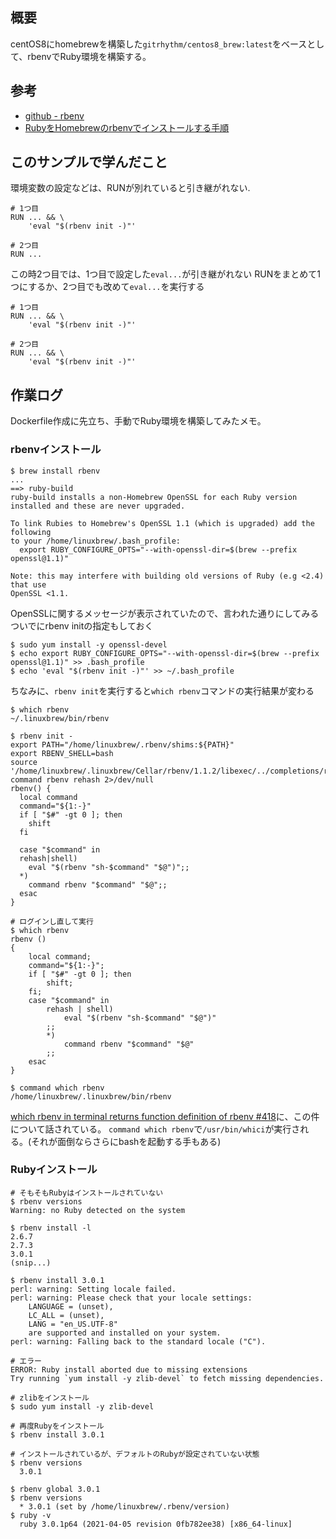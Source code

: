 ## 概要
centOS8にhomebrewを構築した`gitrhythm/centos8_brew:latest`をベースとして、rbenvでRuby環境を構築する。

## 参考

- [github - rbenv](https://github.com/rbenv/rbenv#understanding-path)
- [RubyをHomebrewのrbenvでインストールする手順](https://weblabo.oscasierra.net/ruby-install-rbenv-homebrew-macos/)


## このサンプルで学んだこと
環境変数の設定などは、RUNが別れていると引き継がれない.
```
# 1つ目
RUN ... && \
    'eval "$(rbenv init -)"'

# 2つ目
RUN ...
```
この時2つ目では、1つ目で設定した`eval...`が引き継がれない
RUNをまとめて1つにするか、2つ目でも改めて`eval...`を実行する
```
# 1つ目
RUN ... && \
    'eval "$(rbenv init -)"'

# 2つ目
RUN ... && \
    'eval "$(rbenv init -)"'
```

## 作業ログ
Dockerfile作成に先立ち、手動でRuby環境を構築してみたメモ。

### rbenvインストール
```
$ brew install rbenv
...
==> ruby-build
ruby-build installs a non-Homebrew OpenSSL for each Ruby version installed and these are never upgraded.

To link Rubies to Homebrew's OpenSSL 1.1 (which is upgraded) add the following
to your /home/linuxbrew/.bash_profile:
  export RUBY_CONFIGURE_OPTS="--with-openssl-dir=$(brew --prefix openssl@1.1)"

Note: this may interfere with building old versions of Ruby (e.g <2.4) that use
OpenSSL <1.1.
```

OpenSSLに関するメッセージが表示されていたので、言われた通りにしてみる
ついでにrbenv initの指定もしておく
```
$ sudo yum install -y openssl-devel
$ echo export RUBY_CONFIGURE_OPTS="--with-openssl-dir=$(brew --prefix openssl@1.1)" >> .bash_profile
$ echo 'eval "$(rbenv init -)"' >> ~/.bash_profile
```

ちなみに、`rbenv init`を実行すると`which rbenv`コマンドの実行結果が変わる
```
$ which rbenv
~/.linuxbrew/bin/rbenv

$ rbenv init -
export PATH="/home/linuxbrew/.rbenv/shims:${PATH}"
export RBENV_SHELL=bash
source '/home/linuxbrew/.linuxbrew/Cellar/rbenv/1.1.2/libexec/../completions/rbenv.bash'
command rbenv rehash 2>/dev/null
rbenv() {
  local command
  command="${1:-}"
  if [ "$#" -gt 0 ]; then
    shift
  fi

  case "$command" in
  rehash|shell)
    eval "$(rbenv "sh-$command" "$@")";;
  *)
    command rbenv "$command" "$@";;
  esac
}

# ログインし直して実行
$ which rbenv
rbenv ()
{ 
    local command;
    command="${1:-}";
    if [ "$#" -gt 0 ]; then
        shift;
    fi;
    case "$command" in 
        rehash | shell)
            eval "$(rbenv "sh-$command" "$@")"
        ;;
        *)
            command rbenv "$command" "$@"
        ;;
    esac
}

$ command which rbenv
/home/linuxbrew/.linuxbrew/bin/rbenv
```

[which rbenv in terminal returns function definition of rbenv #418](https://github.com/rbenv/rbenv/issues/418)に、この件について話されている。
`command which rbenv`で`/usr/bin/whici`が実行される。(それが面倒ならさらにbashを起動する手もある)

### Rubyインストール
```
# そもそもRubyはインストールされていない
$ rbenv versions
Warning: no Ruby detected on the system

$ rbenv install -l
2.6.7
2.7.3
3.0.1
(snip...)

$ rbenv install 3.0.1
perl: warning: Setting locale failed.
perl: warning: Please check that your locale settings:
	LANGUAGE = (unset),
	LC_ALL = (unset),
	LANG = "en_US.UTF-8"
    are supported and installed on your system.
perl: warning: Falling back to the standard locale ("C").

# エラー
ERROR: Ruby install aborted due to missing extensions
Try running `yum install -y zlib-devel` to fetch missing dependencies.

# zlibをインストール
$ sudo yum install -y zlib-devel

# 再度Rubyをインストール
$ rbenv install 3.0.1

# インストールされているが、デフォルトのRubyが設定されていない状態
$ rbenv versions
  3.0.1

$ rbenv global 3.0.1
$ rbenv versions
  * 3.0.1 (set by /home/linuxbrew/.rbenv/version)
$ ruby -v
  ruby 3.0.1p64 (2021-04-05 revision 0fb782ee38) [x86_64-linux]
```
